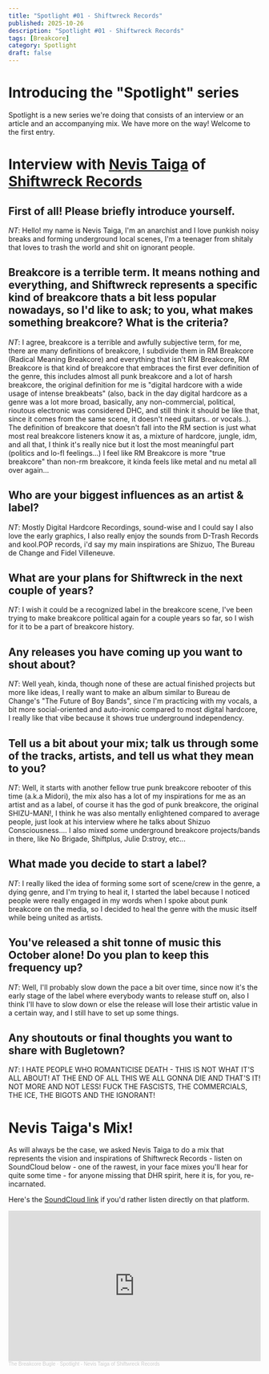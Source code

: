 ```yaml
---
title: "Spotlight #01 - Shiftwreck Records"
published: 2025-10-26
description: "Spotlight #01 - Shiftwreck Records"
tags: [Breakcore]
category: Spotlight
draft: false
---
```


# Introducing the "Spotlight" series

Spotlight is a new series we're doing that consists of an interview or an article and an accompanying mix. We have more on the way! Welcome to the first entry.

# Interview with [Nevis Taiga](https://nevistaiga.bandcamp.com/) of [Shiftwreck Records](https://shiftwreck.bandcamp.com/)

## First of all! Please briefly introduce yourself.

*NT*: Hello! my name is Nevis Taiga, I'm an anarchist and I love punkish noisy breaks and forming underground local scenes, I'm a teenager from shitaly that loves to trash the world and shit on ignorant people.

## Breakcore is a terrible term. It means nothing and everything, and Shiftwreck represents a specific kind of breakcore thats a bit less popular nowadays, so I'd like to ask; to you, what makes something breakcore? What is the criteria?

*NT*: I agree, breakcore is a  terrible and awfully subjective term, for me, there are many definitions of breakcore, I subdivide them in RM Breakcore (Radical Meaning Breakcore) and everything that isn't RM Breakcore, RM Breakcore is that kind of breakcore that embraces the first ever definition of the genre, this includes almost all punk breakcore and a lot of harsh breakcore, the original definition for me is "digital hardcore with a wide usage of intense breakbeats" (also, back in the day digital hardcore as a genre was a lot more broad, basically, any non-commercial, political, rioutous electronic was considered DHC, and still think it should be like that, since it comes from the same scene, it doesn't need guitars.. or vocals..).
The definition of breakcore that doesn't fall into the RM section is just what most real breakcore listeners know it as, a mixture of hardcore, jungle, idm, and all that, I think it's really nice but it lost the most meaningful part (politics and lo-fI feelings...)
I feel like RM Breakcore is more "true breakcore" than non-rm breakcore, it kinda feels like metal and nu metal all over again...

## Who are your biggest influences as an artist & label?

*NT*: Mostly Digital Hardcore Recordings, sound-wise and I could say I also love the early graphics, I also really enjoy the sounds from D-Trash Records and kool.POP records, i'd say my main inspirations are Shizuo, The Bureau de Change and Fidel Villeneuve.

## What are your plans for Shiftwreck in the next couple of years?

*NT*: I wish it could be a recognized label in the breakcore scene, I've been trying to make breakcore political again for a couple years so far, so I wish for it to be a part of breakcore history.

## Any releases you have coming up you want to shout about?

*NT*: Well yeah, kinda, though none of these are actual finished projects but more like ideas, I really want to make an album similar to Bureau de Change's "The Future of Boy Bands", since I'm practicing with my vocals, a bit more social-oriented and auto-ironic compared to most digital hardcore, I really like that vibe because it shows true underground independency.

## Tell us a bit about your mix; talk us through some of the tracks, artists, and tell us what they mean to you? 

*NT*: Well, it starts with another fellow true punk breakcore rebooter of this time (a.k.a Midori), the mix also has a lot of my inspirations for me as an artist and as a label, of course it has the god of punk breakcore, the original SHIZU-MAN!, I think he was also mentally enlightened compared to average people, just look at his interview where he talks about Shizuo Consciousness.... I also mixed some underground breakcore projects/bands in there, like No Brigade, Shiftplus, Julie D:stroy, etc...

## What made you decide to start a label?

*NT*: I really liked the idea of forming some sort of scene/crew in the genre, a dying genre, and I'm trying to heal it, I started the label because I noticed people were really engaged in my words when I spoke about punk breakcore on the media, so I decided to heal the genre with the music itself while being united as artists.

## You've released a shit tonne of music this October alone! Do you plan to keep this frequency up?

*NT*: Well, I'll probably slow down the pace a bit over time, since now it's the early stage of the label where everybody wants to release stuff on, also I think I'll have to slow down or else the release will lose their artistic value in a certain way, and I still have to set up some things. 

## Any shoutouts or final thoughts you want to share with Bugletown?

*NT*: I HATE PEOPLE WHO ROMANTICISE DEATH - THIS IS NOT WHAT IT'S ALL ABOUT! AT THE END OF ALL THIS WE ALL GONNA DIE AND THAT'S IT! NOT MORE AND NOT LESS! FUCK THE FASCISTS, THE COMMERCIALS, THE ICE, THE BIGOTS AND THE IGNORANT!

# Nevis Taiga's Mix!

As will always be the case, we asked Nevis Taiga to do a mix that represents the vision and inspirations of Shiftwreck Records - listen on SoundCloud below - one of the rawest,  in your face mixes you'll hear for quite some time - for anyone missing that DHR spirit, here it is, for you, re-incarnated.

Here's the [SoundCloud link](https://soundcloud.com/the-breakcore-bugle/spotlight-nevis-taiga-of-shiftwreck-records?si=cab1ab5c96024b6b9e0b7b2da9e60461&utm_source=clipboard&utm_medium=text&utm_campaign=social_sharing) if you'd rather listen directly on that platform.

<iframe width="100%" height="300" scrolling="no" frameborder="no" allow="autoplay" src="https://w.soundcloud.com/player/?url=https%3A//api.soundcloud.com/tracks/soundcloud%3Atracks%3A2198741811%3Fsecret_token%3Ds-iSSyZPMNGcJ&color=%23ff5500&auto_play=false&hide_related=false&show_comments=true&show_user=true&show_reposts=false&show_teaser=true&visual=true"></iframe><div style="font-size: 10px; color: #cccccc;line-break: anywhere;word-break: normal;overflow: hidden;white-space: nowrap;text-overflow: ellipsis; font-family: Interstate,Lucida Grande,Lucida Sans Unicode,Lucida Sans,Garuda,Verdana,Tahoma,sans-serif;font-weight: 100;"><a href="https://soundcloud.com/the-breakcore-bugle" title="The Breakcore Bugle" target="_blank" style="color: #cccccc; text-decoration: none;">The Breakcore Bugle</a> · <a href="https://soundcloud.com/the-breakcore-bugle/spotlight-nevis-taiga-of-shiftwreck-records/s-iSSyZPMNGcJ" title="Spotlight - Nevis Taiga of Shiftwreck Records" target="_blank" style="color: #cccccc; text-decoration: none;">Spotlight - Nevis Taiga of Shiftwreck Records</a></div>
